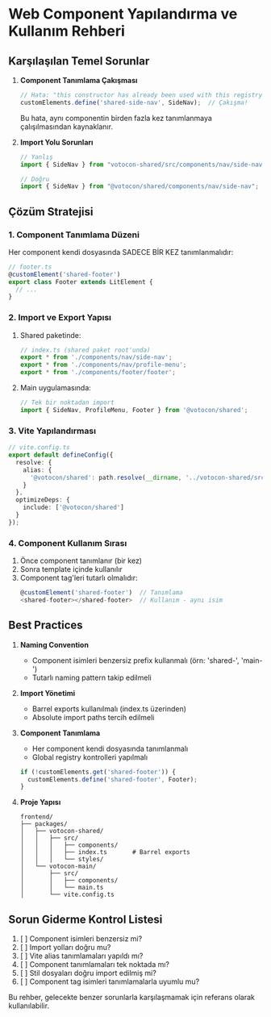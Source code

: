 # Web Component Yapılandırma ve Kullanım Rehberi

## Karşılaşılan Temel Sorunlar

1. **Component Tanımlama Çakışması**
   ```typescript
   // Hata: "this constructor has already been used with this registry"
   customElements.define('shared-side-nav', SideNav);  // Çakışma!
   ```
   Bu hata, aynı componentin birden fazla kez tanımlanmaya çalışılmasından kaynaklanır.

2. **Import Yolu Sorunları**
   ```typescript
   // Yanlış
   import { SideNav } from "votocon-shared/src/components/nav/side-nav";
   
   // Doğru
   import { SideNav } from "@votocon/shared/components/nav/side-nav";
   ```

## Çözüm Stratejisi

### 1. Component Tanımlama Düzeni

Her component kendi dosyasında SADECE BİR KEZ tanımlanmalıdır:

```typescript
// footer.ts
@customElement('shared-footer')
export class Footer extends LitElement {
  // ...
}
```

### 2. Import ve Export Yapısı

1. Shared paketinde:
   ```typescript
   // index.ts (shared paket root'unda)
   export * from './components/nav/side-nav';
   export * from './components/nav/profile-menu';
   export * from './components/footer/footer';
   ```

2. Main uygulamasında:
   ```typescript
   // Tek bir noktadan import
   import { SideNav, ProfileMenu, Footer } from '@votocon/shared';
   ```

### 3. Vite Yapılandırması

```typescript
// vite.config.ts
export default defineConfig({
  resolve: {
    alias: {
      '@votocon/shared': path.resolve(__dirname, '../votocon-shared/src')
    }
  },
  optimizeDeps: {
    include: ['@votocon/shared']
  }
});
```

### 4. Component Kullanım Sırası

1. Önce component tanımlanır (bir kez)
2. Sonra template içinde kullanılır
3. Component tag'leri tutarlı olmalıdır:
   ```typescript
   @customElement('shared-footer')  // Tanımlama
   <shared-footer></shared-footer>  // Kullanım - aynı isim
   ```

## Best Practices

1. **Naming Convention**
   - Component isimleri benzersiz prefix kullanmalı (örn: 'shared-', 'main-')
   - Tutarlı naming pattern takip edilmeli

2. **Import Yönetimi**
   - Barrel exports kullanılmalı (index.ts üzerinden)
   - Absolute import paths tercih edilmeli

3. **Component Tanımlama**
   - Her component kendi dosyasında tanımlanmalı
   - Global registry kontrolleri yapılmalı
   ```typescript
   if (!customElements.get('shared-footer')) {
     customElements.define('shared-footer', Footer);
   }
   ```

4. **Proje Yapısı**
   ```
   frontend/
   ├── packages/
   │   ├── votocon-shared/
   │   │   ├── src/
   │   │   │   ├── components/
   │   │   │   ├── index.ts       # Barrel exports
   │   │   │   └── styles/
   │   └── votocon-main/
   │       ├── src/
   │       │   ├── components/
   │       │   └── main.ts
   │       └── vite.config.ts
   ```

## Sorun Giderme Kontrol Listesi

1. [ ] Component isimleri benzersiz mi?
2. [ ] Import yolları doğru mu?
3. [ ] Vite alias tanımlamaları yapıldı mı?
4. [ ] Component tanımlamaları tek noktada mı?
5. [ ] Stil dosyaları doğru import edilmiş mi?
6. [ ] Component tag isimleri tanımlamalarla uyumlu mu?

Bu rehber, gelecekte benzer sorunlarla karşılaşmamak için referans olarak kullanılabilir.
